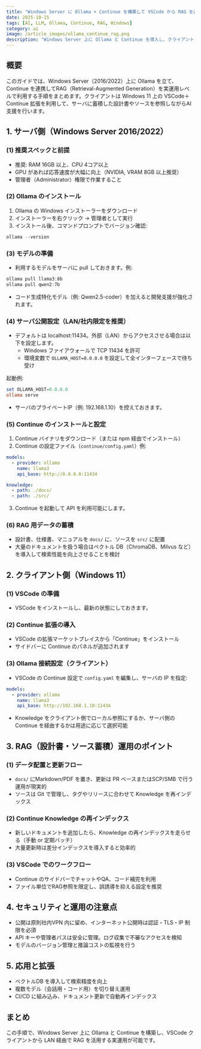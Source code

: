 ```yaml
---
title: "Windows Server に Ollama + Continue を構築して VSCode から RAG を運用する手順"
date: 2025-10-15
tags: [AI, LLM, Ollama, Continue, RAG, Windows]
category: ai
image: /article_images/ollama_continue_rag.png
description: "Windows Server 上に Ollama と Continue を導入し、クライアント（Windows 11）の VSCode から Continue を使って RAG（設計書・ソースの蓄積）を実運用するための詳細手順を解説します。"
---
```


## 概要

このガイドでは、Windows Server（2016/2022）上に Ollama を立て、Continue を連携してRAG（Retrieval-Augmented Generation）を実運用レベルで利用する手順をまとめます。クライアントは Windows 11 上の VSCode＋Continue 拡張を利用して、サーバに蓄積した設計書やソースを参照しながらAI支援を行います。

## 1. サーバ側（Windows Server 2016/2022）

### (1) 推奨スペックと前提

- 推奨: RAM 16GB 以上、CPU 4コア以上
- GPU があれば応答速度が大幅に向上（NVIDIA, VRAM 8GB 以上推奨）
- 管理者（Administrator）権限で作業すること

### (2) Ollama のインストール

1. Ollama の Windows インストーラーをダウンロード
2. インストーラーを右クリック → 管理者として実行
3. インストール後、コマンドプロンプトでバージョン確認:

```powershell
ollama --version
```

### (3) モデルの準備

- 利用するモデルをサーバに pull しておきます。例:

```powershell
ollama pull llama3:8b
ollama pull qwen2:7b
```

- コード生成特化モデル（例: Qwen2.5-coder）を加えると開発支援が強化されます。

### (4) サーバ公開設定（LAN/社内限定を推奨）

- デフォルトは localhost:11434。外部（LAN）からアクセスさせる場合は以下を設定します。
  - Windows ファイアウォールで TCP 11434 を許可
  - 環境変数で `OLLAMA_HOST=0.0.0.0` を設定して全インターフェースで待ち受け

起動例:

```powershell
set OLLAMA_HOST=0.0.0.0
ollama serve
```

- サーバのプライベートIP（例: 192.168.1.10）を控えておきます。

### (5) Continue のインストールと設定

1. Continue バイナリをダウンロード（または npm 経由でインストール）
2. Continue の設定ファイル（`continue/config.yaml`）例:

```yaml
models:
  - provider: ollama
    name: llama3
    api_base: http://0.0.0.0:11434

knowledge:
  - path: ./docs/
  - path: ./src/
```

3. Continue を起動して API を利用可能にします。

### (6) RAG 用データの蓄積

- 設計書、仕様書、マニュアルを `docs/` に、ソースを `src/` に配置
- 大量のドキュメントを扱う場合はベクトル DB（ChromaDB、Milvus など）を導入して検索性能を向上させることを検討

## 2. クライアント側（Windows 11）

### (1) VSCode の準備

- VSCode をインストールし、最新の状態にしておきます。

### (2) Continue 拡張の導入

- VSCode の拡張マーケットプレイスから「Continue」をインストール
- サイドバーに Continue のパネルが追加されます

### (3) Ollama 接続設定（クライアント）

- VSCode の Continue 設定で `config.yaml` を編集し、サーバの IP を指定:

```yaml
models:
  - provider: ollama
    name: llama3
    api_base: http://192.168.1.10:11434
```

- Knowledge をクライアント側でローカル参照にするか、サーバ側の Continue を経由するかは用途に応じて選択可能

## 3. RAG（設計書・ソース蓄積）運用のポイント

### (1) データ配置と更新フロー

- `docs/` にMarkdown/PDF を置き、更新は PR ベースまたはSCP/SMB で行う運用が現実的
- ソースは Git で管理し、タグやリリースに合わせて Knowledge を再インデックス

### (2) Continue Knowledge の再インデックス

- 新しいドキュメントを追加したら、Knowledge の再インデックスを走らせる（手動 or 定期バッチ）
- 大量更新時は差分インデックスを導入すると効率的

### (3) VSCode でのワークフロー

- Continue のサイドバーでチャットやQA、コード補完を利用
- ファイル単位でRAG参照を限定し、誤誘導を抑える設定を推奨

## 4. セキュリティと運用の注意点

- 公開は原則社内VPN 内に留め、インターネット公開時は認証・TLS・IP 制限を必須
- API キーや管理者パスは安全に管理。ログ収集で不審なアクセスを検知
- モデルのバージョン管理と推論コストの監視を行う

## 5. 応用と拡張

- ベクトルDB を導入して検索精度を向上
- 複数モデル（会話用・コード用）を切り替え運用
- CI/CD に組み込み、ドキュメント更新で自動再インデックス

## まとめ

この手順で、Windows Server 上に Ollama と Continue を構築し、VSCode クライアントから LAN 経由で RAG を活用する実運用が可能です。
